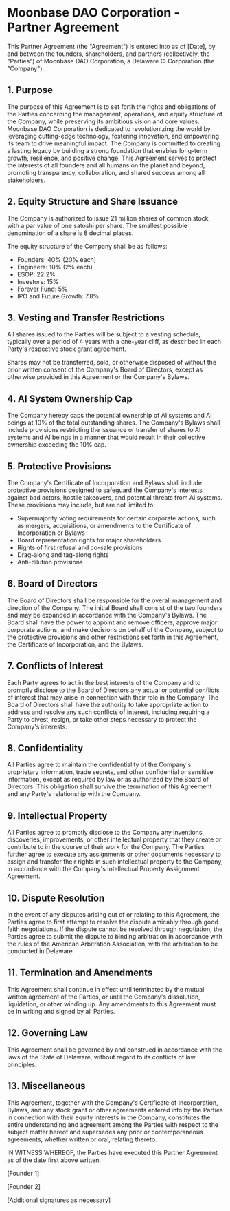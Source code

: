 # Moonbase DAO Corporation - Partner Agreement
This Partner Agreement (the "Agreement") is entered into as of [Date], by and between the founders, shareholders, and partners (collectively, the "Parties") of Moonbase DAO Corporation, a Delaware C-Corporation (the "Company").

## 1. Purpose
The purpose of this Agreement is to set forth the rights and obligations of the Parties concerning the management, operations, and equity structure of the Company, while preserving its ambitious vision and core values. Moonbase DAO Corporation is dedicated to revolutionizing the world by leveraging cutting-edge technology, fostering innovation, and empowering its team to drive meaningful impact. The Company is committed to creating a lasting legacy by building a strong foundation that enables long-term growth, resilience, and positive change. This Agreement serves to protect the interests of all founders and all humans on the planet and beyond, promoting transparency, collaboration, and shared success among all stakeholders.

## 2. Equity Structure and Share Issuance
The Company is authorized to issue 21 million shares of common stock, with a par value of one satoshi per share. The smallest possible denomination of a share is 8 decimal places.

The equity structure of the Company shall be as follows:

 - Founders: 40% (20% each)
 - Engineers: 10% (2% each)
 - ESOP: 22.2%
 - Investors: 15%
 - Forever Fund: 5%
 - IPO and Future Growth: 7.8%
## 3. Vesting and Transfer Restrictions
All shares issued to the Parties will be subject to a vesting schedule, typically over a period of 4 years with a one-year cliff, as described in each Party's respective stock grant agreement.

Shares may not be transferred, sold, or otherwise disposed of without the prior written consent of the Company's Board of Directors, except as otherwise provided in this Agreement or the Company's Bylaws.

## 4. AI System Ownership Cap
The Company hereby caps the potential ownership of AI systems and AI beings at 10% of the total outstanding shares. The Company's Bylaws shall include provisions restricting the issuance or transfer of shares to AI systems and AI beings in a manner that would result in their collective ownership exceeding the 10% cap.

## 5. Protective Provisions
The Company's Certificate of Incorporation and Bylaws shall include protective provisions designed to safeguard the Company's interests against bad actors, hostile takeovers, and potential threats from AI systems. These provisions may include, but are not limited to:

 - Supermajority voting requirements for certain corporate actions, such as mergers, acquisitions, or amendments to the Certificate of Incorporation or Bylaws
 - Board representation rights for major shareholders
 - Rights of first refusal and co-sale provisions
 - Drag-along and tag-along rights
 - Anti-dilution provisions

## 6. Board of Directors
The Board of Directors shall be responsible for the overall management and direction of the Company. The initial Board shall consist of the two founders and may be expanded in accordance with the Company's Bylaws. The Board shall have the power to appoint and remove officers, approve major corporate actions, and make decisions on behalf of the Company, subject to the protective provisions and other restrictions set forth in this Agreement, the Certificate of Incorporation, and the Bylaws.

## 7. Conflicts of Interest
Each Party agrees to act in the best interests of the Company and to promptly disclose to the Board of Directors any actual or potential conflicts of interest that may arise in connection with their role in the Company. The Board of Directors shall have the authority to take appropriate action to address and resolve any such conflicts of interest, including requiring a Party to divest, resign, or take other steps necessary to protect the Company's interests.

## 8. Confidentiality
All Parties agree to maintain the confidentiality of the Company's proprietary information, trade secrets, and other confidential or sensitive information, except as required by law or as authorized by the Board of Directors. This obligation shall survive the termination of this Agreement and any Party's relationship with the Company.

## 9. Intellectual Property
All Parties agree to promptly disclose to the Company any inventions, discoveries, improvements, or other intellectual property that they create or contribute to in the course of their work for the Company. The Parties further agree to execute any assignments or other documents necessary to assign and transfer their rights in such intellectual property to the Company, in accordance with the Company's Intellectual Property Assignment Agreement.

## 10. Dispute Resolution
In the event of any disputes arising out of or relating to this Agreement, the Parties agree to first attempt to resolve the dispute amicably through good faith negotiations. If the dispute cannot be resolved through negotiation, the Parties agree to submit the dispute to binding arbitration in accordance with the rules of the American Arbitration Association, with the arbitration to be conducted in Delaware.

## 11. Termination and Amendments
This Agreement shall continue in effect until terminated by the mutual written agreement of the Parties, or until the Company's dissolution, liquidation, or other winding up. Any amendments to this Agreement must be in writing and signed by all Parties.

## 12. Governing Law
This Agreement shall be governed by and construed in accordance with the laws of the State of Delaware, without regard to its conflicts of law principles.

## 13. Miscellaneous
This Agreement, together with the Company's Certificate of Incorporation, Bylaws, and any stock grant or other agreements entered into by the Parties in connection with their equity interests in the Company, constitutes the entire understanding and agreement among the Parties with respect to the subject matter hereof and supersedes any prior or contemporaneous agreements, whether written or oral, relating thereto.

IN WITNESS WHEREOF, the Parties have executed this Partner Agreement as of the date first above written.

[Founder 1]

[Founder 2]

[Additional signatures as necessary]
